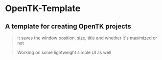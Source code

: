 # OpenTK-Template
## A template for creating OpenTK projects
> It saves the window position, size, title and whether it's maximized or not

> Working on some lightweight simple UI as well
